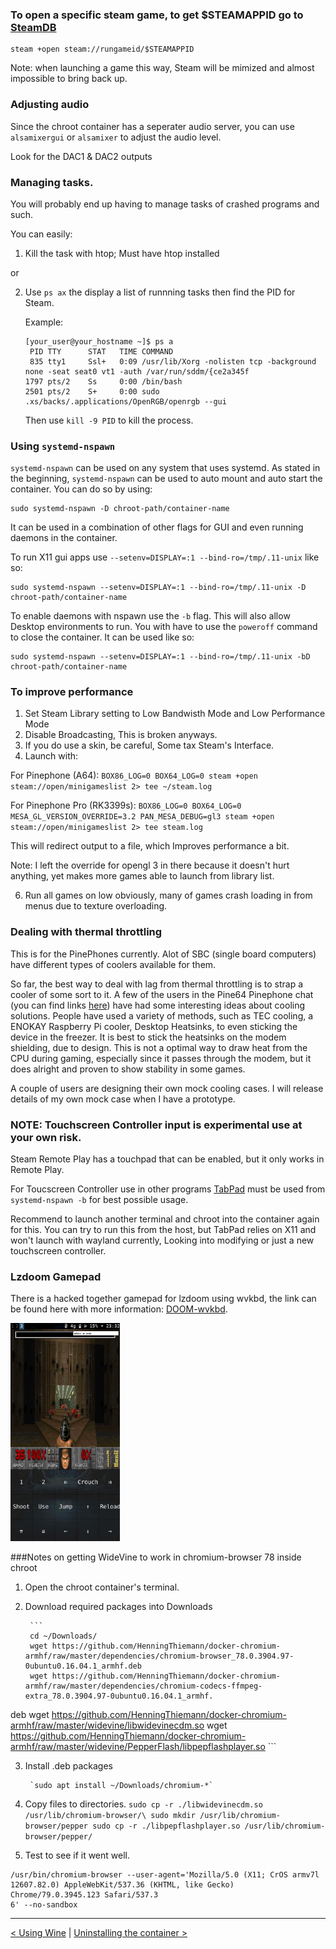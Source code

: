 ### To open a specific steam game, to get $STEAMAPPID go to [SteamDB](https://steamdb.info/apps/)
```
steam +open steam://rungameid/$STEAMAPPID
```

Note: when launching a game this way, Steam will be mimized and almost impossible to bring back up.

### Adjusting audio
Since the chroot container has a seperater audio server, you can use `alsamixergui` or `alsamixer` to adjust the audio level.

Look for the DAC1 & DAC2 outputs


### Managing tasks.

You will probably end up having to manage tasks of crashed programs and such. 

You can easily:

1. Kill the task with htop; Must have htop installed

or

2. Use `ps ax` the display a list of runnning tasks then find the PID for Steam.

   Example:
   ```
   [your_user@your_hostname ~]$ ps a 
    PID TTY      STAT   TIME COMMAND
    835 tty1     Ssl+   0:09 /usr/lib/Xorg -nolisten tcp -background none -seat seat0 vt1 -auth /var/run/sddm/{ce2a345f
   1797 pts/2    Ss     0:00 /bin/bash
   2501 pts/2    S+     0:00 sudo .xs/backs/.applications/OpenRGB/openrgb --gui

   ```

   Then use `kill -9 PID` to kill the process.

### Using `systemd-nspawn`

`systemd-nspawn` can be used on any system that uses systemd.
As stated in the beginning, `systemd-nspawn` can be used to auto mount and auto start the container. You can do so by using:

```
sudo systemd-nspawn -D chroot-path/container-name
```

It can be used in a combination of other flags for GUI and even running daemons in the container.

To run X11 gui apps use `--setenv=DISPLAY=:1 --bind-ro=/tmp/.11-unix` like so:

```
sudo systemd-nspawn --setenv=DISPLAY=:1 --bind-ro=/tmp/.11-unix -D chroot-path/container-name
```

To enable daemons with nspawn use the `-b` flag. This will also allow Desktop environments to run. You with have to use the `poweroff` command to close the container. It can be used like so:

```
sudo systemd-nspawn --setenv=DISPLAY=:1 --bind-ro=/tmp/.11-unix -bD chroot-path/container-name 
```


### To improve performance

1. Set Steam Library setting to Low Bandwisth Mode and Low Performance Mode
2. Disable Broadcasting, This is broken anyways.
3. If you do use a skin, be careful, Some tax Steam's Interface.
4. Launch with:

For Pinephone (A64): `BOX86_LOG=0 BOX64_LOG=0 steam +open steam://open/minigameslist 2> tee ~/steam.log`

For Pinephone Pro (RK3399s): `BOX86_LOG=0 BOX64_LOG=0 MESA_GL_VERSION_OVERRIDE=3.2 PAN_MESA_DEBUG=gl3 steam +open steam://open/minigameslist 2> tee steam.log`

This will redirect output to a file, which Improves performance a bit.

Note: I left the override for opengl 3 in there because it doesn't hurt anything, yet makes more games able to launch from library list.

6. Run all games on low obviously, many of games crash loading in from menus due to texture overloading.

### Dealing with thermal throttling

This is for the PinePhones currently. Alot of SBC (single board computers) have different types of coolers available for them.

So far, the best way to deal with lag from thermal throttling is to strap a cooler of some sort to it.
A few of the users in the Pine64 Pinephone chat (you can find links [here](https://wiki.pine64.org/index.php/Main_Page)) have had some interesting ideas about cooling solutions. 
People have used a variety of methods, such as TEC cooling, a ENOKAY Raspberry Pi cooler, Desktop Heatsinks, to even sticking the device in the freezer.
It is best to stick the heatsinks on the modem shielding, due to design. This is not a optimal way to draw heat from the CPU during gaming, especially since it passes through the modem, but it does alright and proven to show stability in some games.

A couple of users are designing their own mock cooling cases. I will release details of my own mock case when I have a prototype.

### NOTE: Touchscreen Controller input is experimental use at your own risk.

Steam Remote Play has a touchpad that can be enabled, but it only works in Remote Play.  

For Toucscreen Controller use in other programs [TabPad](https://github.com/nitg16/TabPad) must be used from `systemd-nspawn -b` for best possible usage.

Recommend to launch another terminal and chroot into the container again for this. You can try to run this from the host, but TabPad relies on X11 and won't launch with wayland currently, Looking into modifying or just a new touchscreen controller.


### Lzdoom Gamepad

There is a hacked together gamepad for lzdoom using wvkbd, the link can be found here with more information: [DOOM-wvkbd](https://github.com/Laar3/DOOM-wvkbd).

<img src="https://raw.githubusercontent.com/Laar3/DOOM-wvkbd/master/doom.png" width="175"/>



###Notes on getting WideVine to work in chromium-browser 78 inside chroot

1. Open the chroot container's terminal.

2. Download required packages into Downloads

        ```
        cd ~/Downloads/
        wget https://github.com/HenningThiemann/docker-chromium-armhf/raw/master/dependencies/chromium-browser_78.0.3904.97-0ubuntu0.16.04.1_armhf.deb
        wget https://github.com/HenningThiemann/docker-chromium-armhf/raw/master/dependencies/chromium-codecs-ffmpeg-extra_78.0.3904.97-0ubuntu0.16.04.1_armhf.
deb
        wget https://github.com/HenningThiemann/docker-chromium-armhf/raw/master/widevine/libwidevinecdm.so
        wget https://github.com/HenningThiemann/docker-chromium-armhf/raw/master/widevine/PepperFlash/libpepflashplayer.so
         ```
         
         

3. Install .deb packages

        `sudo apt install ~/Downloads/chromium-*`

4. Copy files to directories.
        ```
        sudo cp -r ./libwidevinecdm.so /usr/lib/chromium-browser/\
        sudo mkdir /usr/lib/chromium-browser/pepper
        sudo cp -r ./libpepflashplayer.so /usr/lib/chromium-browser/pepper/
        ```

5. Test to see if it went well.

```
/usr/bin/chromium-browser --user-agent='Mozilla/5.0 (X11; CrOS armv7l 12607.82.0) AppleWebKit/537.36 (KHTML, like Gecko) Chrome/79.0.3945.123 Safari/537.3
6' --no-sandbox
```

-------

[< Using Wine](using-wine.md) | [Uninstalling the container >](delete-chroot.md)
